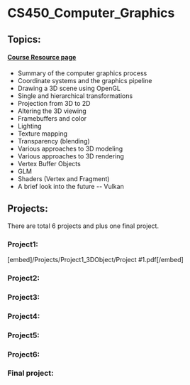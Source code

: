 # CS450_Computer_Graphics
## Topics: 
####  [Course Resource page](https://web.engr.oregonstate.edu/~mjb/cs550/ "CS450 Computer Graphics")
* Summary of the computer graphics process
* Coordinate systems and the graphics pipeline
* Drawing a 3D scene using OpenGL
* Single and hierarchical transformations
* Projection from 3D to 2D
* Altering the 3D viewing
* Framebuffers and color
* Lighting
* Texture mapping
* Transparency (blending)
* Various approaches to 3D modeling
* Various approaches to 3D rendering
* Vertex Buffer Objects
* GLM
* Shaders (Vertex and Fragment)
* A brief look into the future -- Vulkan

## Projects:
There are total 6 projects and plus one final project.
### Project1:
[embed]/Projects/Project1_3DObject/Project #1.pdf[/embed]
### Project2:

### Project3:

### Project4:

### Project5:

### Project6:

### Final project:
